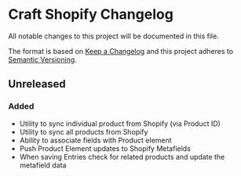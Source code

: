 # Craft Shopify Changelog

All notable changes to this project will be documented in this file.

The format is based on [Keep a Changelog](http://keepachangelog.com/) and this project adheres to [Semantic Versioning](http://semver.org/).

## Unreleased

### Added
- Utility to sync individual product from Shopify (via Product ID)
- Utility to sync all products from Shopify
- Ability to associate fields with Product element
- Push Product Element updates to Shopify Metafields
- When saving Entries check for related products and update the metafield data
